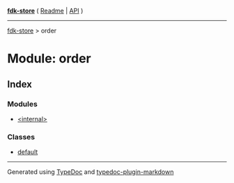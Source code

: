 [**fdk-store**](../README.md) ( [Readme](../README.md) \| [API](../API.md) )

---

[fdk-store](../API.md) > order

# Module: order

## Index

### Modules

- [\<internal\>](internal_/README.md)

### Classes

- [default](classes/class.default.md)

---

Generated using [TypeDoc](https://typedoc.org/) and [typedoc-plugin-markdown](https://www.npmjs.com/package/typedoc-plugin-markdown)
